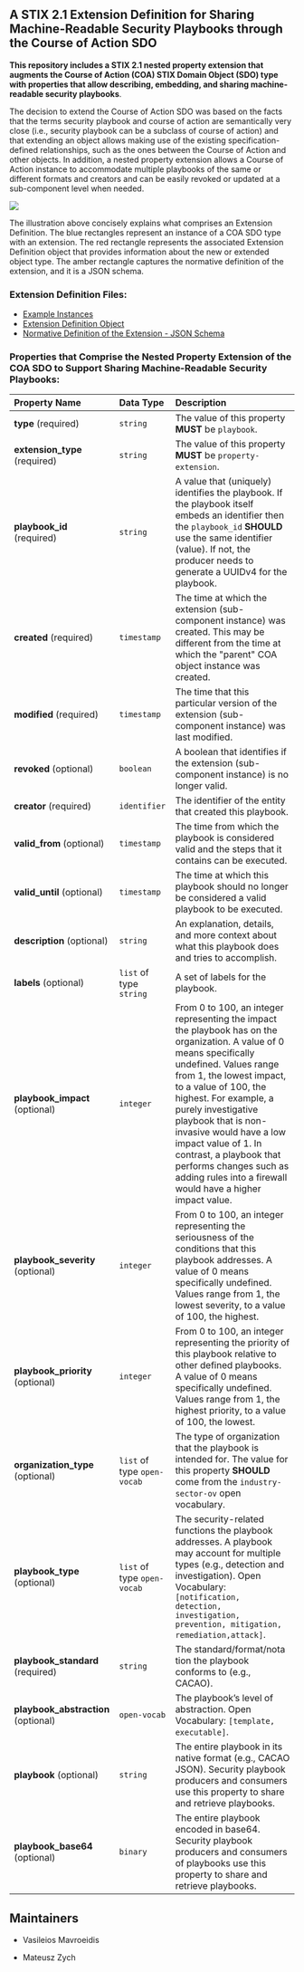 ## A STIX 2.1 Extension Definition for Sharing Machine-Readable Security Playbooks through the Course of Action SDO

**This repository includes a STIX 2.1 nested property extension that augments the Course of Action (COA) STIX Domain Object (SDO) type with properties that allow describing, embedding, and sharing machine-readable security playbooks**. 

The decision to extend the Course of Action SDO was based on the facts that the terms security playbook and course of action are semantically very close (i.e., security playbook can be a subclass of course of action) and that extending an object allows making use of the existing specification-defined relationships, such as the ones between the Course of Action and other objects. In addition, a nested property extension allows a Course of Action instance to accommodate multiple playbooks of the same or different formats and creators and can be easily revoked or updated at a sub-component level when needed.


![](https://github.com/fovea-research/stix2.1-coa-playbook-extension/blob/main/images/STIX2.1-nested-property-extension.jpg)

The illustration above concisely explains what comprises an Extension Definition. The blue rectangles represent an instance of a COA SDO type with an extension. The red rectangle represents the associated Extension Definition object that provides information about the new or extended object type. The amber rectangle captures the normative definition of the extension, and it is a JSON schema.

### Extension Definition Files:
- [Example Instances](https://github.com/fovea-research/stix2.1-coa-playbook-extension/tree/main/examples)
- [Extension Definition Object](https://github.com/fovea-research/stix2.1-coa-playbook-extension/tree/main/extension-definition)
- [Normative Definition of the Extension - JSON Schema](https://github.com/fovea-research/stix2.1-coa-playbook-extension/tree/main/schema)

### Properties that Comprise the Nested Property Extension of the COA SDO to Support Sharing Machine-Readable Security Playbooks:
| Property Name | Data Type | Description |
| :--- | :--- |:--- |
| **type** (required)| `string` | The value of this property **MUST** be `playbook`. |
| **extension_type** (required) | `string` | The value of this property **MUST** be `property-extension`. |
| **playbook_id** (required)| `string` | A value that (uniquely) identifies the playbook. If the playbook itself embeds an identifier then the `playbook_id` **SHOULD** use the same identifier (value). If not, the producer needs to generate a UUIDv4 for the playbook. |
| **created** (required)| `timestamp` | The time at which the extension (sub-component instance) was created. This may be different from the time at which the "parent" COA object instance was created. |
| **modified** (required)| `timestamp` | The time that this particular version of the extension (sub-component instance) was last modified. |
| **revoked** (optional)| `boolean` | A boolean that identifies if the extension (sub-component instance) is no longer valid. |
| **creator** (required)| `identifier` | The identifier of the entity that created this playbook. |
| **valid_from** (optional)| `timestamp` | The time from which the playbook is considered valid and the steps that it contains can be executed. |
| **valid_until** (optional)| `timestamp` | The time at which this playbook should no longer be considered a valid playbook to be executed. |
| **description** (optional)| `string` | An explanation, details, and more context about what this playbook does and tries to accomplish. |
| **labels** (optional)| `list` of type `string` | A set of labels for the playbook. |
| **playbook_impact** (optional)| `integer` | From 0 to 100, an integer representing the impact the playbook has on the organization. A value of 0 means specifically undefined. Values range from 1, the lowest impact, to a value of 100, the highest. For example, a purely investigative playbook that is non-invasive would have a low impact value of 1. In contrast, a playbook that performs changes such as adding rules into a firewall would have a higher impact value. |
| **playbook_severity** (optional)| `integer` | From 0 to 100, an integer representing the seriousness of the conditions that this playbook addresses. A value of 0 means specifically undefined. Values range from 1, the lowest severity, to a value of 100, the highest. |
| **playbook_priority** (optional)| `integer` | From 0 to 100, an integer representing the priority of this playbook relative to other defined playbooks. A value of 0 means specifically undefined. Values range from 1, the highest priority, to a value of 100, the lowest. |
| **organization_type** (optional)| `list` of type `open-vocab` | The type of organization that the playbook is intended for. The value for this property **SHOULD** come from the `industry-sector-ov` open vocabulary.|
| **playbook_type** (optional)| `list` of type `open-vocab` | The security-related functions the playbook addresses. A playbook may account for multiple types (e.g., detection and investigation). Open Vocabulary: `[notification, detection, investigation, prevention, mitigation, remediation,attack]`. |
| **playbook_standard** (required)| `string` | The standard/format/nota tion the playbook conforms to (e.g., CACAO). |
| **playbook_abstraction** (optional)| `open-vocab` | The playbook’s level of abstraction. Open Vocabulary: `[template, executable]`. |
| **playbook** (optional)| `string` | The entire playbook in its native format (e.g., CACAO JSON). Security playbook producers and consumers use this property to share and retrieve playbooks. |
| **playbook_base64** (optional)| `binary` | The entire playbook encoded in base64. Security playbook producers and consumers of playbooks use this property to share and retrieve playbooks.



## Maintainers
- Vasileios Mavroeidis

- Mateusz Zych
